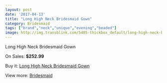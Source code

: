 ```yaml
---
layout: post
date: '2017-04-13'
title: "Long High Neck Bridesmaid Gown"
category: Bridesmaid
tags: ["brand","neck","unique","evening","beaded"]
image: http://img.transblink.com/5405-thickbox_default/long-high-neck-bridesmaid-gown.jpg
---
```

Long High Neck Bridesmaid Gown

On Sales: **$252.99**
<a href="https://www.transblink.com/en/bridesmaid/1738-long-high-neck-bridesmaid-gown.html"><amp-img layout="responsive" width="600" height="600" src="//img.transblink.com/5405-thickbox_default/long-high-neck-bridesmaid-gown.jpg" alt="Long High Neck Bridesmaid Gown 0" /></a>

Buy it: [Long High Neck Bridesmaid Gown](https://www.transblink.com/en/bridesmaid/1738-long-high-neck-bridesmaid-gown.html "Long High Neck Bridesmaid Gown")

View more: [Bridesmaid](https://www.transblink.com/en/4-bridesmaid "Bridesmaid")